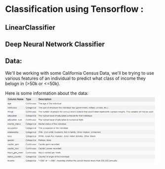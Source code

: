 # Classification using Tensorflow :
## LinearClassifier
## Deep Neural Network Classifier


## Data:
We'll be working with some California Census Data, we'll be trying to use various features of an individual to predict what class of income they belogn in (>50k or <=50k). 

Here is some information about the data:
<img src="info.png" />
